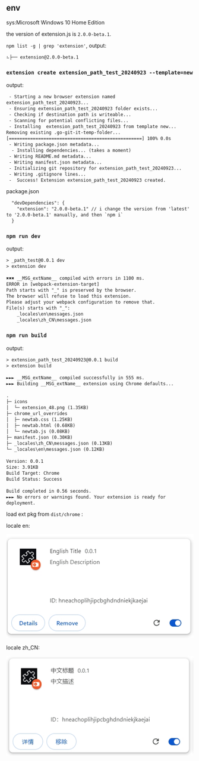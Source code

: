 ## env

sys:Microsoft Windows 10 Home Edition

the version of extension.js is `2.0.0-beta.1`.

`npm list -g | grep 'extension'`, output:

```
⠦├── extension@2.0.0-beta.1
```

### `extension create extension_path_test_20240923 --template=new` 

output:

```
 - Starting a new browser extension named extension_path_test_20240923...
 - Ensuring extension_path_test_20240923 folder exists...
 - Checking if destination path is writeable...
 - Scanning for potential conflicting files...
 - Installing  extension_path_test_20240923 from template new...
Removing existing .go-git-it-temp-folder...
[==================================================] 100% 0.0s
 - Writing package.json metadata...
  - Installing dependencies... (takes a moment)
 - Writing README.md metadata...
 - Writing manifest.json metadata...
 - Initializing git repository for extension_path_test_20240923...
 - Writing .gitignore lines...
 -  Success! Extension extension_path_test_20240923 created.
```

package.json

```json5
  "devDependencies": {
    "extension": "2.0.0-beta.1" // i change the version from 'latest' to '2.0.0-beta.1' manually, and then `npm i`
  }
```

### `npm run dev` 

output:

```
> _path_test@0.0.1 dev
> extension dev

✖︎✖︎✖︎ __MSG_extName__ compiled with errors in 1100 ms.
ERROR in [webpack-extension-target]
Path starts with "_" is preserved by the browser.
The browser will refuse to load this extension.
Please adjust your webpack configuration to remove that.
File(s) starts with "_":
    _locales\en\messages.json
    _locales\zh_CN\messages.json
```

### `npm run build` 

output:

```
> extension_path_test_20240923@0.0.1 build
> extension build

►►► __MSG_extName__ compiled successfully in 555 ms.
►►► Building __MSG_extName__ extension using Chrome defaults...

.
├─ icons
│  └─ extension_48.png (1.35KB)
├─ chrome_url_overrides
│  ├─ newtab.css (1.25KB)
│  ├─ newtab.html (0.68KB)
│  └─ newtab.js (0.08KB)
├─ manifest.json (0.30KB)
├─ _locales\zh_CN\messages.json (0.13KB)
└─ _locales\en\messages.json (0.12KB)

Version: 0.0.1
Size: 3.91KB
Build Target: Chrome
Build Status: Success

Build completed in 0.56 seconds.
►►► No errors or warnings found. Your extension is ready for deployment.
```

load ext pkg from `dist/chrome` :

locale en:

![](./en.png)

locale zh_CN:

![](./zh_CN.png)

